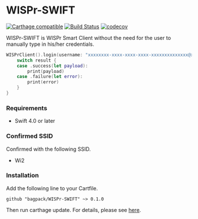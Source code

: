 WISPr-SWIFT
=======

[![Carthage compatible](https://img.shields.io/badge/Carthage-compatible-4BC51D.svg?style=flat)](https://github.com/hsylife/SwiftyPickerPopover)
[![Build Status](https://travis-ci.org/bagpack/WISPr-SWIFT.svg?branch=master)](https://travis-ci.org/bagpack/WISPr-SWIFT)
[![codecov](https://codecov.io/gh/bagpack/WISPr-SWIFT/branch/master/graph/badge.svg)](https://codecov.io/gh/bagpack/WISPr-SWIFT)


WISPr-SWIFT is WISPr Smart Client without the need for the user to manually type in his/her credentials.

```swift
WISPrClient().login(username: "xxxxxxxx-xxxx-xxxx-xxxx-xxxxxxxxxxxxxx@xxxxx@xxx", password: "xxxxxxxx-xxxx-xxxx-xxxx-xxxxxxxxxxx") { (result) in
    switch result {
    case .success(let payload):
        print(payload)
    case .failure(let error):
        print(error)
    }
}
```

### Requirements ###

* Swift 4.0 or later

### Confirmed SSID ###

Confirmed with the following SSID.

* Wi2

### Installation ###

Add the following line to your Cartfile.

```
github "bagpack/WISPr-SWIFT" ~> 0.1.0
```

Then run carthage update. For details, please see [here](https://github.com/Carthage/Carthage).
